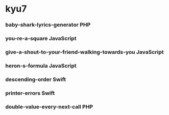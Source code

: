 # kyu7
### baby-shark-lyrics-generator PHP
### you-re-a-square JavaScript
### give-a-shout-to-your-friend-walking-towards-you JavaScript
### heron-s-formula JavaScript

### descending-order Swift
### printer-errors Swift
### double-value-every-next-call PHP